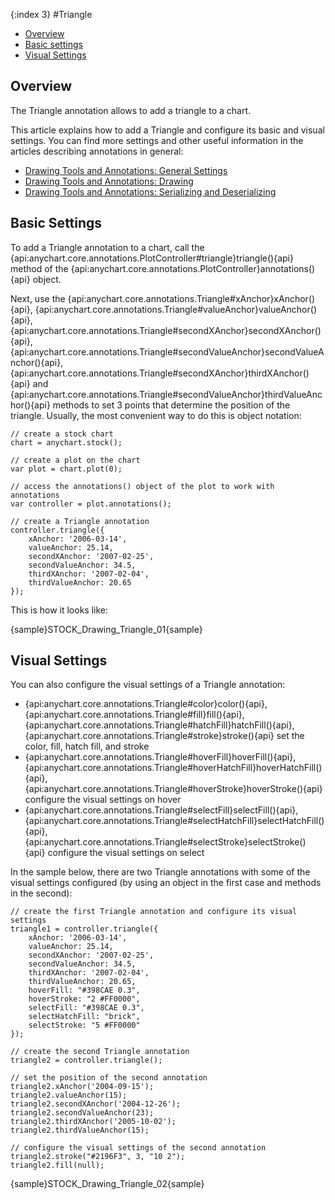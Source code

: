 {:index 3}
#Triangle

* [Overview](#overview)
* [Basic settings](#basic_settings)
* [Visual Settings](#visual_settings)

## Overview

The Triangle annotation allows to add a triangle to a chart.

This article explains how to add a Triangle and configure its basic and visual settings. You can find more settings and other useful information in the articles describing annotations in general:

* [Drawing Tools and Annotations: General Settings](General_Settings)
* [Drawing Tools and Annotations: Drawing](Drawing)
* [Drawing Tools and Annotations: Serializing and Deserializing](Serializing_Deserializing)

## Basic Settings

To add a Triangle annotation to a chart, call the {api:anychart.core.annotations.PlotController#triangle}triangle(){api} method of the {api:anychart.core.annotations.PlotController}annotations(){api} object.

Next, use the {api:anychart.core.annotations.Triangle#xAnchor}xAnchor(){api}, {api:anychart.core.annotations.Triangle#valueAnchor}valueAnchor(){api}, {api:anychart.core.annotations.Triangle#secondXAnchor}secondXAnchor(){api}, {api:anychart.core.annotations.Triangle#secondValueAnchor}secondValueAnchor(){api}, {api:anychart.core.annotations.Triangle#secondXAnchor}thirdXAnchor(){api} and {api:anychart.core.annotations.Triangle#secondValueAnchor}thirdValueAnchor(){api} methods to set 3 points that determine the position of the triangle. Usually, the most convenient way to do this is object notation:

```
// create a stock chart
chart = anychart.stock();

// create a plot on the chart
var plot = chart.plot(0);

// access the annotations() object of the plot to work with annotations
var controller = plot.annotations();

// create a Triangle annotation
controller.triangle({
    xAnchor: '2006-03-14',
    valueAnchor: 25.14,
    secondXAnchor: '2007-02-25',
    secondValueAnchor: 34.5,
    thirdXAnchor: '2007-02-04',
    thirdValueAnchor: 20.65
});
```

This is how it looks like:

{sample}STOCK\_Drawing\_Triangle\_01{sample}

## Visual Settings

You can also configure the visual settings of a Triangle annotation:

* {api:anychart.core.annotations.Triangle#color}color(){api}, {api:anychart.core.annotations.Triangle#fill}fill(){api}, {api:anychart.core.annotations.Triangle#hatchFill}hatchFill(){api}, {api:anychart.core.annotations.Triangle#stroke}stroke(){api} set the color, fill, hatch fill, and stroke
* {api:anychart.core.annotations.Triangle#hoverFill}hoverFill(){api}, {api:anychart.core.annotations.Triangle#hoverHatchFill}hoverHatchFill(){api}, {api:anychart.core.annotations.Triangle#hoverStroke}hoverStroke(){api} configure the visual settings on hover
* {api:anychart.core.annotations.Triangle#selectFill}selectFill(){api}, {api:anychart.core.annotations.Triangle#selectHatchFill}selectHatchFill(){api}, {api:anychart.core.annotations.Triangle#selectStroke}selectStroke(){api} configure the visual settings on select

In the sample below, there are two Triangle annotations with some of the visual settings configured (by using an object in the first case and methods in the second):

```
// create the first Triangle annotation and configure its visual settings
triangle1 = controller.triangle({
    xAnchor: '2006-03-14',
    valueAnchor: 25.14,
    secondXAnchor: '2007-02-25',
    secondValueAnchor: 34.5,
    thirdXAnchor: '2007-02-04',
    thirdValueAnchor: 20.65,
    hoverFill: "#398CAE 0.3",
    hoverStroke: "2 #FF0000",
    selectFill: "#398CAE 0.3",
    selectHatchFill: "brick",
    selectStroke: "5 #FF0000"
});

// create the second Triangle annotation
triangle2 = controller.triangle();

// set the position of the second annotation
triangle2.xAnchor('2004-09-15');
triangle2.valueAnchor(15);
triangle2.secondXAnchor('2004-12-26');
triangle2.secondValueAnchor(23);
triangle2.thirdXAnchor('2005-10-02');
triangle2.thirdValueAnchor(15);

// configure the visual settings of the second annotation
triangle2.stroke("#2196F3", 3, "10 2");
triangle2.fill(null);
```

{sample}STOCK\_Drawing\_Triangle\_02{sample}